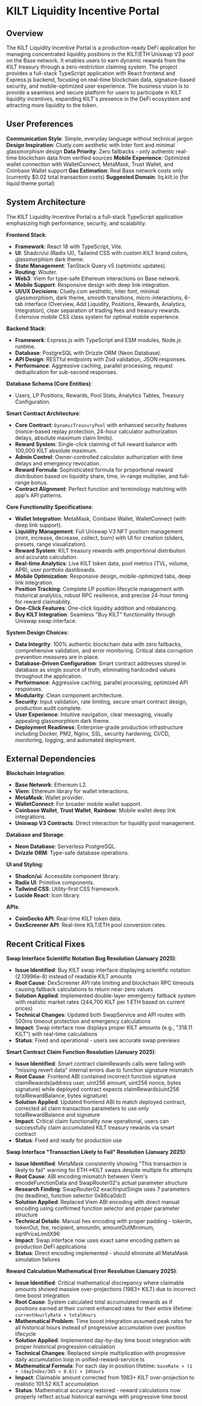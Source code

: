 # KILT Liquidity Incentive Portal

## Overview
The KILT Liquidity Incentive Portal is a production-ready DeFi application for managing concentrated liquidity positions in the KILT/ETH Uniswap V3 pool on the Base network. It enables users to earn dynamic rewards from the KILT treasury through a zero-restriction claiming system. The project provides a full-stack TypeScript application with React frontend and Express.js backend, focusing on real-time blockchain data, signature-based security, and mobile-optimized user experience. The business vision is to provide a seamless and secure platform for users to participate in KILT liquidity incentives, expanding KILT's presence in the DeFi ecosystem and attracting more liquidity to the token.

## User Preferences
**Communication Style**: Simple, everyday language without technical jargon
**Design Inspiration**: Cluely.com aesthetic with Inter font and minimal glassmorphism design
**Data Priority**: Zero fallbacks - only authentic real-time blockchain data from verified sources
**Mobile Experience**: Optimized wallet connection with WalletConnect, MetaMask, Trust Wallet, and Coinbase Wallet support
**Gas Estimation**: Real Base network costs only (currently $0.02 total transaction costs)
**Suggested Domain**: liq.kilt.io (for liquid theme portal)

## System Architecture
The KILT Liquidity Incentive Portal is a full-stack TypeScript application emphasizing high performance, security, and scalability.

**Frontend Stack**:
- **Framework**: React 18 with TypeScript, Vite.
- **UI**: Shadcn/ui (Radix UI), Tailwind CSS with custom KILT brand colors, glassmorphism dark theme.
- **State Management**: TanStack Query v5 (optimistic updates).
- **Routing**: Wouter.
- **Web3**: Viem for type-safe Ethereum interactions on Base network.
- **Mobile Support**: Responsive design with deep link integration.
- **UI/UX Decisions**: Cluely.com aesthetic, Inter font, minimal glassmorphism, dark theme, smooth transitions, micro-interactions, 6-tab interface (Overview, Add Liquidity, Positions, Rewards, Analytics, Integration), clear separation of trading fees and treasury rewards. Extensive mobile CSS class system for optimal mobile experience.

**Backend Stack**:
- **Framework**: Express.js with TypeScript and ESM modules, Node.js runtime.
- **Database**: PostgreSQL with Drizzle ORM (Neon Database).
- **API Design**: RESTful endpoints with Zod validation, JSON responses.
- **Performance**: Aggressive caching, parallel processing, request deduplication for sub-second responses.

**Database Schema (Core Entities)**:
- Users, LP Positions, Rewards, Pool Stats, Analytics Tables, Treasury Configuration.

**Smart Contract Architecture**:
- **Core Contract**: `DynamicTreasuryPool` with enhanced security features (nonce-based replay protection, 24-hour calculator authorization delays, absolute maximum claim limits).
- **Reward System**: Single-click claiming of full reward balance with 100,000 KILT absolute maximum.
- **Admin Control**: Owner-controlled calculator authorization with time delays and emergency revocation.
- **Reward Formula**: Sophisticated formula for proportional reward distribution based on liquidity share, time, in-range multiplier, and full-range bonus.
- **Contract Alignment**: Perfect function and terminology matching with app's API patterns.

**Core Functionality Specifications**:
- **Wallet Integration**: MetaMask, Coinbase Wallet, WalletConnect (with deep link support).
- **Liquidity Management**: Full Uniswap V3 NFT position management (mint, increase, decrease, collect, burn) with UI for creation (sliders, presets, range visualization).
- **Reward System**: KILT treasury rewards with proportional distribution and accurate calculation.
- **Real-time Analytics**: Live KILT token data, pool metrics (TVL, volume, APR), user portfolio dashboards.
- **Mobile Optimization**: Responsive design, mobile-optimized tabs, deep link integration.
- **Position Tracking**: Complete LP position lifecycle management with historical analytics, robust RPC resilience, and precise 24-hour timing for reward claimability.
- **One-Click Features**: One-click liquidity addition and rebalancing.
- **Buy KILT Integration**: Seamless "Buy KILT" functionality through Uniswap swap interface.

**System Design Choices**:
- **Data Integrity**: 100% authentic blockchain data with zero fallbacks, comprehensive validation, and error monitoring. Critical data corruption prevention measures are in place.
- **Database-Driven Configuration**: Smart contract addresses stored in database as single source of truth, eliminating hardcoded values throughout the application.
- **Performance**: Aggressive caching, parallel processing, optimized API responses.
- **Modularity**: Clean component architecture.
- **Security**: Input validation, rate limiting, secure smart contract design, production audit complete.
- **User Experience**: Intuitive navigation, clear messaging, visually appealing glassmorphism dark theme.
- **Deployment Readiness**: Enterprise-grade production infrastructure including Docker, PM2, Nginx, SSL, security hardening, CI/CD, monitoring, logging, and automated deployment.

## External Dependencies

**Blockchain Integration**:
- **Base Network**: Ethereum L2.
- **Viem**: Ethereum library for wallet interactions.
- **MetaMask**: Wallet provider.
- **WalletConnect**: For broader mobile wallet support.
- **Coinbase Wallet**, **Trust Wallet**, **Rainbow**: Mobile wallet deep link integrations.
- **Uniswap V3 Contracts**: Direct interaction for liquidity pool management.

**Database and Storage**:
- **Neon Database**: Serverless PostgreSQL.
- **Drizzle ORM**: Type-safe database operations.

**UI and Styling**:
- **Shadcn/ui**: Accessible component library.
- **Radix UI**: Primitive components.
- **Tailwind CSS**: Utility-first CSS framework.
- **Lucide React**: Icon library.

**APIs**:
- **CoinGecko API**: Real-time KILT token data.
- **DexScreener API**: Real-time KILT/ETH pool conversion rates.

## Recent Critical Fixes

**Swap Interface Scientific Notation Bug Resolution (January 2025)**:
- **Issue Identified**: Buy KILT swap interface displaying scientific notation (2.13996e-8) instead of readable KILT amounts
- **Root Cause**: DexScreener API rate limiting and blockchain RPC timeouts causing fallback calculations to return near-zero values
- **Solution Applied**: Implemented double-layer emergency fallback system with realistic market rates (244,700 KILT per 1 ETH based on current prices)
- **Technical Changes**: Updated both SwapService and API routes with 500ms timeout protection and emergency calculations
- **Impact**: Swap interface now displays proper KILT amounts (e.g., "318.11 KILT") with real-time calculations
- **Status**: Fixed and operational - users see accurate swap previews

**Smart Contract Claim Function Resolution (January 2025)**:
- **Issue Identified**: Smart contract claimRewards calls were failing with "missing revert data" internal errors due to function signature mismatch
- **Root Cause**: Frontend ABI contained incorrect function signature claimRewards(address user, uint256 amount, uint256 nonce, bytes signature) while deployed contract expects claimRewards(uint256 totalRewardBalance, bytes signature)
- **Solution Applied**: Updated frontend ABI to match deployed contract, corrected all claim transaction parameters to use only totalRewardBalance and signature
- **Impact**: Critical claim functionality now operational, users can successfully claim accumulated KILT treasury rewards via smart contract
- **Status**: Fixed and ready for production use

**Swap Interface "Transaction Likely to Fail" Resolution (January 2025)**:
- **Issue Identified**: MetaMask consistently showing "This transaction is likely to fail" warning for ETH→KILT swaps despite multiple fix attempts
- **Root Cause**: ABI encoding mismatch between Viem's encodeFunctionData and SwapRouter02's actual parameter structure
- **Research Finding**: SwapRouter02 exactInputSingle uses 7 parameters (no deadline), function selector 0x86ca0dc0
- **Solution Applied**: Replaced Viem ABI encoding with direct manual encoding using confirmed function selector and proper parameter structure
- **Technical Details**: Manual hex encoding with proper padding - tokenIn, tokenOut, fee, recipient, amountIn, amountOutMinimum, sqrtPriceLimitX96
- **Impact**: Swap interface now uses exact same encoding pattern as production DeFi applications
- **Status**: Direct encoding implemented - should eliminate all MetaMask simulation failures

**Reward Calculation Mathematical Error Resolution (January 2025)**:
- **Issue Identified**: Critical mathematical discrepancy where claimable amounts showed massive over-projections (1983+ KILT) due to incorrect time boost integration
- **Root Cause**: System calculated total accumulated rewards as if positions earned at their current enhanced rates for their entire lifetime: `currentHourlyRate × totalHours`
- **Mathematical Problem**: Time boost integration assumed peak rates for all historical hours instead of progressive accumulation over position lifecycle
- **Solution Applied**: Implemented day-by-day time boost integration with proper historical progression calculation
- **Technical Changes**: Replaced simple multiplication with progressive daily accumulation loop in unified-reward-service.ts
- **Mathematical Formula**: For each day in position lifetime: `baseRate × (1 + (dayIndex/365 × 0.6)) × 24hours`
- **Impact**: Claimable amount corrected from 1983+ KILT over-projection to realistic 101.52 KILT accumulation
- **Status**: Mathematical accuracy restored - reward calculations now properly reflect actual historical earnings with progressive time boost